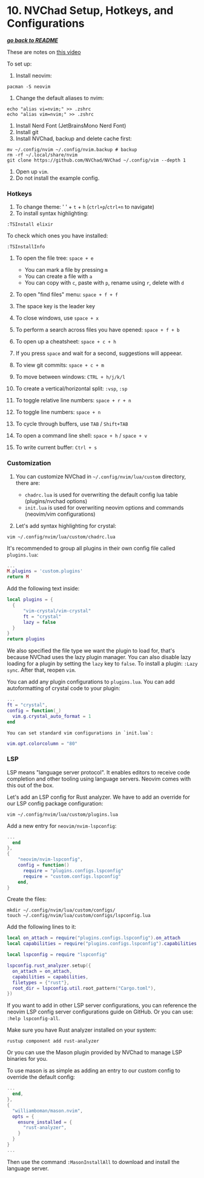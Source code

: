 # 10. NVChad Setup, Hotkeys, and Configurations

[***go back to README***](README.md)

These are notes on [this video](https://youtu.be/Mtgo-nP_r8Y)

To set up:

1. Install neovim:

```
pacman -S neovim
```

1. Change the default aliases to nvim:

```
echo "alias vi=nvim;" >> .zshrc
echo "alias vim=nvim;" >> .zshrc
```

1. Install Nerd Font (JetBrainsMono Nerd Font)
1. Install git
1. Install NVChad, backup and delete cache first:

```
mv ~/.config/nvim ~/.config/nvim.backup # backup
rm -rf ~/.local/share/nvim
git clone https://github.com/NVChad/NVChad ~/.config/vim --depth 1
```

1. Open up `vim`.
1. Do not install the example config.

### Hotkeys

1. To change theme: ' ' + `t` + `h` (`ctrl+p`/`ctrl+n` to navigate)
1. To install syntax highlighting:
    
```
:TSInstall elixir
```

   To check which ones you have installed:

```
:TSInstallInfo
```

1. To open the file tree: `space + e`

   - You can mark a file by pressing `m`
   - You can create a file with `a`
   - You can copy with `c`, paste with `p`, rename using `r`, delete with `d`

1. To open "find files" menu: `space + f + f`

1. The space key is the leader key

1. To close windows, use `space + x`

1. To perform a search across files you have opened: `space + f + b`

1. To open up a cheatsheet: `space + c + h`

1. If you press `space` and wait for a second, suggestions will appeear.

1. To view git commits: `space + c + m`

1. To move between windows: `CTRL + h/j/k/l`

1. To create a vertical/horizontal split: `:vsp`, `:sp`

1. To toggle relative line numbers: `space + r + n`

1. To toggle line numbers: `space + n`

1. To cycle through buffers, use `TAB` / `Shift+TAB`

1. To open a command line shell: `space + h` / `space + v`

1. To write current buffer: `Ctrl + s`

### Customization

1. You can customize NVChad in `~/.config/nvim/lua/custom` directory, there
   are:

   - `chadrc.lua` is used for overwriting the default config lua table
     (plugins/nvchad options)
   - `init.lua` is used for overwriting neovim options and commands (neovim/vim
     configurations)

1. Let's add syntax highlighting for crystal:

```
vim ~/.config/nvim/lua/custom/chadrc.lua
```

   It's recommended to group all plugins in their own config file called
   `plugins.lua`:
    
```lua
...
M.plugins = 'custom.plugins'
return M
```

   Add the following text inside:

```lua
local plugins = {
  {
      "vim-crystal/vim-crystal"
      ft = "crystal"
      lazy = false
  }
}
return plugins
```

   We also specified the file type we want the plugin to load for, that's
   because NVChad uses the lazy plugin manager. You can also disable lazy
   loading for a plugin by setting the `lazy` key to `false`. To install a
   plugin: `:Lazy sync`. After that, reopen `vim`.

   You can add any plugin configurations to `plugins.lua`. You can add
   autoformatting of crystal code to your plugin:

```lua
...
ft = "crystal",
config = function(_)
  vim.g.crystal_auto_format = 1
end
```

    You can set standard vim configurations in `init.lua`:

```lua
vim.opt.colorcolumn = "80"
```

### LSP

LSP means "language server protocol". It enables editors to receive code
completion and other tooling using language servers. Neovim comes with this out
of the box. 

Let's add an LSP config for Rust analyzer. We have to add an override for our
LSP config package configuration:

```
vim ~/.config/nvim/lua/custom/plugins.lua
```

Add a new entry for `neovim/nvim-lspconfig`:

```lua
...
  end
},
{
    "neovim/nvim-lspconfig",
    config = function()
      require = "plugins.configs.lspconfig"
      require = "custom.configs.lspconfig"
    end,
}
```

Create the files:

```
mkdir ~/.config/nvim/lua/custom/configs/
touch ~/.config/nvim/lua/custom/configs/lspconfig.lua
```

Add the following lines to it:

```lua
local on_attach = require("plugins.configs.lspconfig").on_attach
local capabilities = require("plugins.configs.lspconfig").capabilities

local lspconfig = require "lspconfig"

lspconfig.rust_analyzer.setup({
  on_attach = on_attach,
  capabilities = capabilities,
  filetypes = {"rust"},
  root_dir = lspconfig.util.root_pattern("Cargo.toml"),
})
```

If you want to add in other LSP server configurations, you can reference the
neovim LSP config server configurations guide on GitHub. Or you can use: `:help
lspconfig-all`.

Make sure you have Rust analyzer installed on your system:

```
rustup component add rust-analyzer
```

Or you can use the Mason plugin provided by NVChad to manage LSP binaries for
you. 

To use mason is as simple as adding an entry to our custom config to override
the default config:

```lua
...
  end,
},
{
  "williamboman/mason.nvim",
  opts = {
    ensure_installed = {
      "rust-analyzer",
    }
  }
}
...
```

Then use the command `:MasonInstallAll` to download and install the language
server.
